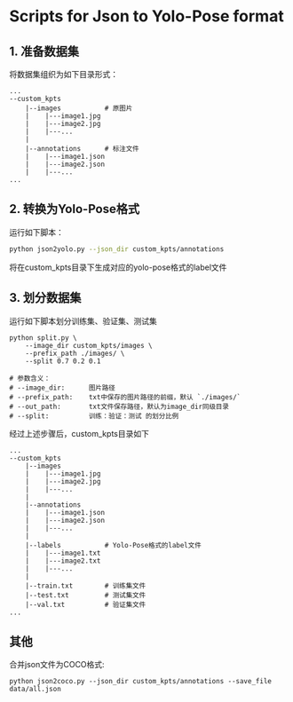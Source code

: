 # Scripts for Json to Yolo-Pose format

## 1. 准备数据集
将数据集组织为如下目录形式：
```
...
--custom_kpts
    |--images           # 原图片
    |    |---image1.jpg
    |    |---image2.jpg
    |    |---...
    |
    |--annotations      # 标注文件
    |    |---image1.json
    |    |---image2.json
    |    |---...
...
```
## 2. 转换为Yolo-Pose格式
运行如下脚本：
```bash
python json2yolo.py --json_dir custom_kpts/annotations
```
将在custom_kpts目录下生成对应的yolo-pose格式的label文件

## 3. 划分数据集
运行如下脚本划分训练集、验证集、测试集
```
python split.py \
    --image_dir custom_kpts/images \
    --prefix_path ./images/ \
    --split 0.7 0.2 0.1

# 参数含义：
# --image_dir:      图片路径
# --prefix_path:    txt中保存的图片路径的前缀，默认 `./images/`
# --out_path:       txt文件保存路径，默认为image_dir同级目录
# --split:          训练：验证：测试 的划分比例
```

经过上述步骤后，custom_kpts目录如下
```
...
--custom_kpts
    |--images           
    |    |---image1.jpg
    |    |---image2.jpg
    |    |---...
    |
    |--annotations      
    |    |---image1.json
    |    |---image2.json
    |    |---...
    |
    |--labels           # Yolo-Pose格式的label文件  
    |    |---image1.txt
    |    |---image2.txt
    |    |---...
    |    
    |--train.txt        # 训练集文件
    |--test.txt         # 测试集文件
    |--val.txt          # 验证集文件
...
```

## 其他
合并json文件为COCO格式: 
```
python json2coco.py --json_dir custom_kpts/annotations --save_file data/all.json
```